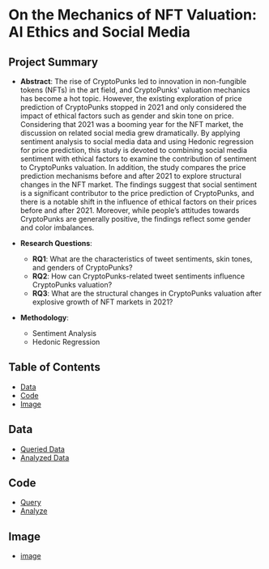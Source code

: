 # On the Mechanics of NFT Valuation: AI Ethics and Social Media

## Project Summary
- **Abstract**:
The rise of CryptoPunks led to innovation in non-fungible tokens (NFTs) in the art field, and CryptoPunks' valuation mechanics has become a hot topic. However, the existing exploration of price prediction of CryptoPunks stopped in 2021 and only considered the impact of ethical factors such as gender and skin tone on price. Considering that 2021 was a booming year for the NFT market, the discussion on related social media grew dramatically. By applying sentiment analysis to social media data and using Hedonic regression for price prediction, this study is devoted to combining social media sentiment with ethical factors to examine the contribution of sentiment to CryptoPunks valuation. In addition,  the study compares the price prediction mechanisms before and after 2021 to explore structural changes in the NFT market. The findings suggest that social sentiment is a significant contributor to the price prediction of CryptoPunks, and there is a notable shift in the influence of ethical factors on their prices before and after 2021. Moreover, while people’s attitudes towards CryptoPunks are generally positive, the findings reflect some gender and color imbalances.

- **Research Questions**:
  - **RQ1**:  What are the characteristics of tweet sentiments, skin tones, and genders of CryptoPunks?
  - **RQ2**: How can CryptoPunks-related tweet sentiments influence CryptoPunks valuation?
  - **RQ3**: What are the structural changes in CryptoPunks valuation after explosive growth of NFT markets in 2021?
  
- **Methodology**: 
  - Sentiment Analysis
  - Hedonic Regression
  
## Table of Contents
- [Data](https://github.com/HCI-Blockchain/ICWSM-2023#data)
- [Code](https://github.com/HCI-Blockchain/ICWSM-2023#code)
- [Image](https://github.com/HCI-Blockchain/ICWSM-2023#image)

## Data
- [Queried Data](https://github.com/HCI-Blockchain/ICWSM-2023/tree/main/data/queried_data)
- [Analyzed Data](https://github.com/HCI-Blockchain/ICWSM-2023/tree/main/data/analyzed_data)

## Code
- [Query](https://github.com/HCI-Blockchain/ICWSM-2023/tree/main/code/query)
- [Analyze](https://github.com/HCI-Blockchain/ICWSM-2023/tree/main/code/analyze)

## Image
- [image](https://github.com/HCI-Blockchain/ICWSM-2023/tree/main/code/figure)
